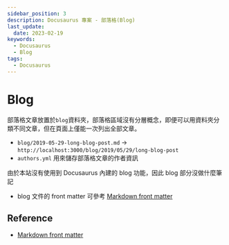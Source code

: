 ```yaml
---
sidebar_position: 3
description: Docusaurus 專案 - 部落格(Blog)
last_update:
  date: 2023-02-19
keywords:
  - Docusaurus
  - Blog
tags:
  - Docusaurus
---
```


# Blog

部落格文章放置於`blog`資料夾，部落格區域沒有分層概念，即便可以用資料夾分類不同文章，但在頁面上僅能一次列出全部文章。

- `blog/2019-05-29-long-blog-post.md` → `http://localhost:3000/blog/2019/05/29/long-blog-post`
- `authors.yml` 用來儲存部落格文章的作者資訊

由於本站沒有使用到 Docusaurus 內建的 blog 功能，因此 blog 部分沒做什麼筆記

- blog 文件的 front matter 可參考 [Markdown front matter](https://docusaurus.io/docs/api/plugins/@docusaurus/plugin-content-blog#markdown-front-matter)

## Reference
- [Markdown front matter](https://docusaurus.io/docs/api/plugins/@docusaurus/plugin-content-blog#markdown-front-matter)